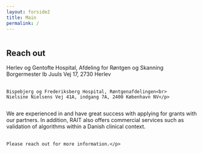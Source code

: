 ```yaml
---
layout: forside2
title: Main
permalink: /
---
```


<head>
  <style>
    /* CSS-regler til styling af denne side */
    .image-placeholder {
      /* Tilpas dine styling-regler her */
    }

    /* Tilføj flere regler efter behov */
    .column {
      float: left;
      width: 50%; /* Juster bredden efter dine behov */
    }
    .clearfix::after {
      content: "";
      clear: both;
      display: table;
    }
  </style>
</head>

<article>
  <!-- Placeholder til billede -->
  <div class="image-placeholder">
    <img src="{{ site.baseurl }}/assets/img/Forsidebillede2.jpg" alt="" class="full-width-image">
  </div>

  <div class="image-placeholder">
    <img src="{{ site.baseurl }}/assets/img/paceholder3.jpg" alt="" class="full-width-image">
  </div>

  <!-- Første spalte -->
  <div class="column">
    <h2>Reach out</h2>
    <p>Herlev og Gentofte Hospital, Afdeling for Røntgen og Skanning<br>
    Borgermester Ib Juuls Vej 17, 2730 Herlev<br><br>
    
    Bispebjerg og Frederiksberg Hospital, Røntgenafdelingen<br>
    Nielsine Nielsens Vej 41A, indgang 7A, 2400 København NV</p>
  </div>
  
  <!-- Anden spalte -->
  <div class="column">
    <p>We are experienced in and have great success with applying for grants with our partners. In addition, RAIT also offers commercial services such as validation of algorithms within a Danish clinical context.<br><br>
    
    Please reach out for more information.</p>
  </div>
</article>
